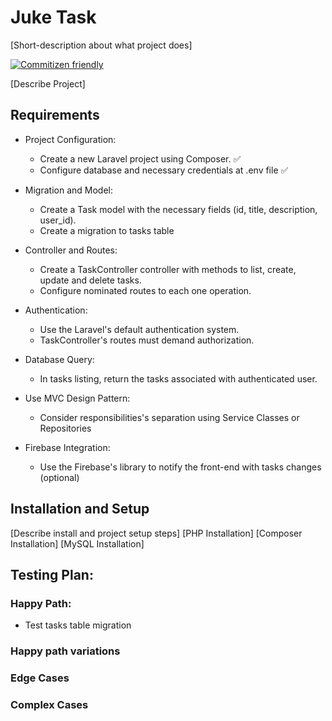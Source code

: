 # Juke Task
[Short-description about what project does]

[![Commitizen friendly](https://img.shields.io/badge/commitizen-friendly-brightgreen.svg)](http://commitizen.github.io/cz-cli/)

[Describe Project]

## Requirements

- Project Configuration:
  - Create a new Laravel project using Composer. ✅
  - Configure database and necessary credentials at .env file ✅

- Migration and Model:
  - Create a Task model with the necessary fields (id, title, description, user_id).
  - Create a migration to tasks table

- Controller and Routes:
  - Create a TaskController controller with methods to list, create, update and delete tasks.
  - Configure nominated routes to each one operation.

- Authentication:
  - Use the Laravel's default authentication system.
  - TaskController's routes must demand authorization.

- Database Query:
  - In tasks listing, return the tasks associated with authenticated user.

- Use MVC Design Pattern:
  - Consider responsibilities's separation using Service Classes or Repositories

- Firebase Integration:
  - Use the Firebase's library to notify the front-end with tasks changes (optional)

## Installation and Setup

[Describe install and project setup steps]
[PHP Installation]
[Composer Installation]
[MySQL Installation]

## Testing Plan:
### Happy Path:
- Test tasks table migration

### Happy path variations

### Edge Cases

### Complex Cases